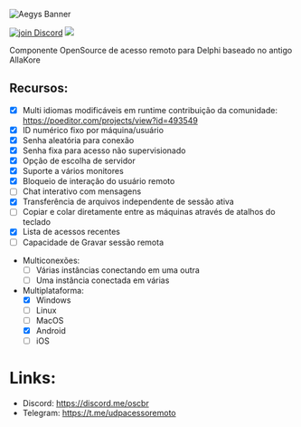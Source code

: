 ![Aegys Banner](https://user-images.githubusercontent.com/26689802/196689775-14c3709f-8ae2-4a23-bf68-d59934b77632.png)

<a href="https://discord.gg/pS2xjruCJH"><img alt="join Discord" src="https://img.shields.io/discord/918891794597544056?color=blue&label=Discord&logo=discord&style=social"></a> <a href="https://t.me/udpacessoremoto"><img src="https://img.shields.io/badge/Telegram-join-blue?style=social&logo=telegram"> </a>

Componente OpenSource de acesso remoto para Delphi baseado no antigo AllaKore

## Recursos:
- [x] Multi idiomas modificáveis em runtime contribuição da comunidade: https://poeditor.com/projects/view?id=493549
- [x] ID numérico fixo por máquina/usuário
- [x] Senha aleatória para conexão
- [x] Senha fixa para acesso não supervisionado
- [x] Opção de escolha de servidor
- [x] Suporte a vários monitores
- [x] Bloqueio de interação do usuário remoto
- [ ] Chat interativo com mensagens
- [x] Transferência de arquivos independente de sessão ativa
- [ ] Copiar e colar diretamente entre as máquinas através de atalhos do teclado
- [x] Lista de acessos recentes
- [ ] Capacidade de Gravar sessão remota
- Multiconexões:
  - [ ] Várias instâncias conectando em uma outra
  - [ ] Uma instância conectada em várias
- Multiplataforma:
  - [x] Windows
  - [ ] Linux
  - [ ] MacOS
  - [x] Android
  - [ ] iOS

# Links:
* Discord: https://discord.me/oscbr
* Telegram: https://t.me/udpacessoremoto
